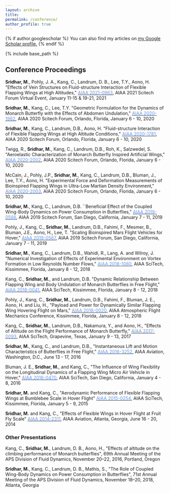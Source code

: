 ```yaml
---
layout: archive
title: 
permalink: /conference/
author_profile: true
---
```

{% if author.googlescholar %}
  You can also find my articles on <u><a href="{{author.googlescholar}}">my Google Scholar profile</a>.</u>
{% endif %}

{% include base_path %}

## Conference Proceedings

**Sridhar, M.**, Pohly, J. A., Kang, C., Landrum, D. B., Lee, T.Y., Aono, H. "Effects of Vein Structures on Fluid-structure Interaction of Flexible Flapping Wings at High Altitudes," [<span style="color:CornflowerBlue">AIAA 2021-0963</span>](https://arc.aiaa.org/doi/10.2514/6.2021-0963), AIAA 2021 Scitech Forum Virtual Event, January 11-15 & 19-21, 2021

**Sridhar, M.**, Kang, C., Lee, T.Y. "Geometric Formulation for the Dynamics of Monarch Butterfly with the Effects of Abdomen Undulation," [<span style="color:CornflowerBlue">AIAA 2020-1962</span>](https://arc.aiaa.org/doi/10.2514/6.2020-1962), AIAA 2020 Scitech Forum, Orlando, Florida, January 6 - 10, 2020

**Sridhar, M.**, Kang, C., Landrum, D.B., Aono, H. "Fluid-structure Interaction of Flexible Flapping Wings at High Altitude Conditions," [<span style="color:CornflowerBlue">AIAA 2020-1781</span>](https://arc.aiaa.org/doi/abs/10.2514/6.2020-1781), AIAA 2020 Scitech Forum, Orlando, Florida, January 6 - 10, 2020

Twigg, R., **Sridhar, M.**, Kang, C., Landrum, D.B., Roh, K., Salzwedel, S. "Aeroelastic Characterization of Monarch Butterfly Inspired Artificial Wings," [<span style="color:CornflowerBlue">AIAA 2020-2002</span>](https://arc.aiaa.org/doi/10.2514/6.2020-2002), AIAA 2020 Scitech Forum, Orlando, Florida, January 6 - 10, 2020

McCain, J., Pohly, J.P., **Sridhar, M.**, Kang, C., Landrum, D.B., Bluman, J., Lee, T.Y., Aono, H. "Experimental Force and Deformation Measurements of Bioinspired Flapping Wings in Ultra-Low Martian Density Environment," [<span style="color:CornflowerBlue">AIAA 2020-2003</span>](https://arc.aiaa.org/doi/abs/10.2514/6.2020-2003), AIAA 2020 Scitech Forum, Orlando, Florida, January 6 - 10, 2020

**Sridhar, M.**, Kang, C., Landrum, D.B. ``Beneficial Effect of the Coupled Wing-Body Dynamics on Power Consumption in Butterflies," [<span style="color:CornflowerBlue">AIAA 2019-0566</span>](https://arc.aiaa.org/doi/10.2514/6.2019-0566), AIAA 2019 Scitech Forum, San Diego, California, January 7 - 11, 2019

Pohly, J., Kang, C., **Sridhar, M.**, Landrum, D.B., Fahimi, F., Mesmer, B., Bluman, J.E., Aono, H., Lee, T. "Scaling Bioinspired Mars Flight Vehicles for Hover," [<span style="color:CornflowerBlue">AIAA 2019-0567</span>](https://arc.aiaa.org/doi/abs/10.2514/6.2019-0567), AIAA 2019 Scitech Forum, San Diego, California, January 7 - 11, 2019

**Sridhar, M.**, Kang, C., Landrum, D.B., Wahidi, R., Lang, A. and Wilroy, J. "Numerical Investigation of Effects of Experimental Environment on Vortex Formation in Low Reynolds Number Flows," [<span style="color:CornflowerBlue">AIAA 2018-1080</span>](https://arc.aiaa.org/doi/10.2514/6.2018-1080), AIAA SciTech, Kissimmee, Florida, January 8 - 12, 2018

Kang, C., **Sridhar, M.**, and Landrum, D.B. "Dynamic Relationship Between Flapping Wing and Body Undulation of Monarch Butterflies in Free Flight," [<span style="color:CornflowerBlue">AIAA 2018-0041</span>](https://arc.aiaa.org/doi/abs/10.2514/6.2018-0041), AIAA SciTech, Kissimmee, Florida, January 8 - 12, 2018
 
Pohly, J., Kang, C., **Sridhar, M.**, Landrum, D.B., Fahimi, F., Bluman, J. E., Aono, H. and Liu, H., "Payload and Power for Dynamically Similar Flapping Wing Hovering Flight on Mars," [<span style="color:CornflowerBlue">AIAA 2018-0020</span>](https://arc.aiaa.org/doi/10.2514/6.2018-0020), AIAA Atmospheric Flight Mechanics Conference, Kissimmee, Florida, January 8 - 12, 2018

Kang, C., **Sridhar, M.**, Landrum, D.B., Nakamura, Y., and Aono, H., "Effects of Altitude on the Flight Performance of Monarch Butterfly," [<span style="color:CornflowerBlue">AIAA 2017-0093</span>](https://arc.aiaa.org/doi/abs/10.2514/6.2017-0093), AIAA SciTech, Grapevine, Texas, January 9 - 13, 2017
 
**Sridhar, M.**, Kang, C., and Landrum, D.B., "Instantaneous Lift and Motion Characteristics of Butterflies in Free Flight," [<span style="color:CornflowerBlue">AIAA 2016-3252</span>](https://arc.aiaa.org/doi/10.2514/6.2016-3252), AIAA Aviation, Washington, D.C., June 13 - 17, 2016

Bluman, J. E., **Sridhar, M.**, and Kang, C., "The Influence of Wing Flexibility on the Longitudinal Dynamics of a Flapping Wing Micro Air Vehicle in Hover," [<span style="color:CornflowerBlue">AIAA 2016-0470</span>](https://arc.aiaa.org/doi/abs/10.2514/6.2016-0470), AIAA SciTech, San Diego, California, January 4 - 8, 2016
 
**Sridhar, M.** and Kang, C., "Aerodynamic Performance of Flexible Flapping Wings at Bumblebee Scale in Hover Flight" [<span style="color:CornflowerBlue">AIAA 2015-0254</span>](https://arc.aiaa.org/doi/abs/10.2514/6.2015-0254), AIAA SciTech, Kissimmee, Florida, January 5 - 9, 2015
 
**Sridhar, M.** and Kang, C., "Effects of Flexible Wings in Hover Flight at Fruit Fly Scale" [<span style="color:CornflowerBlue">AIAA 2014-2311</span>](https://arc.aiaa.org/doi/10.2514/6.2014-2311), AIAA Aviation, Atlanta, Georgia, June 16 - 20, 2014

### Other Presentations

Kang,  C.,  **Sridhar, M.**, Landrum, D. B., Aono, H., "Effects of altitude on the climbing performance of Monarch butterflies", 69th Annual Meeting of the APS Division of Fluid Dynamics, November 20–22, 2016, Portland, Oregon 

**Sridhar, M.**, Kang, C., Landrum, D. B., Mathis, S., "The Role of Coupled Wing-Body Dynamics on Power Consumption in Butterflies", 71st Annual Meeting of the APS Division of Fluid Dynamics, November 18–20, 2018, Atlanta, Georgia 

<br />